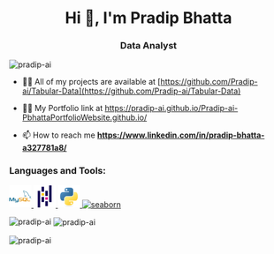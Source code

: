 <h1 align="center">Hi 👋, I'm Pradip Bhatta</h1>
<h3 align="center">Data Analyst</h3>

<p align="left"> <img src="https://komarev.com/ghpvc/?username=pradip-ai&label=Profile%20views&color=0e75b6&style=flat" alt="pradip-ai" /> </p>

- 👨‍💻 All of my projects are available at [https://github.com/Pradip-ai/Tabular-Data](https://github.com/Pradip-ai/Tabular-Data)

- 👨‍💻 My Portfolio link at https://pradip-ai.github.io/Pradip-ai-PbhattaPortfolioWebsite.github.io/

- 📫 How to reach me **https://www.linkedin.com/in/pradip-bhatta-a327781a8/**


<h3 align="left">Languages and Tools:</h3>
<p align="left"> <a href="https://www.mysql.com/" target="_blank" rel="noreferrer"> <img src="https://raw.githubusercontent.com/devicons/devicon/master/icons/mysql/mysql-original-wordmark.svg" alt="mysql" width="40" height="40"/> </a> <a href="https://pandas.pydata.org/" target="_blank" rel="noreferrer"> <img src="https://raw.githubusercontent.com/devicons/devicon/2ae2a900d2f041da66e950e4d48052658d850630/icons/pandas/pandas-original.svg" alt="pandas" width="40" height="40"/> </a> <a href="https://www.python.org" target="_blank" rel="noreferrer"> <img src="https://raw.githubusercontent.com/devicons/devicon/master/icons/python/python-original.svg" alt="python" width="40" height="40"/> </a> <a href="https://seaborn.pydata.org/" target="_blank" rel="noreferrer"> <img src="https://seaborn.pydata.org/_images/logo-mark-lightbg.svg" alt="seaborn" width="40" height="40"/> </a> </p>

<p><img align="left" src="https://github-readme-stats.vercel.app/api/top-langs?username=pradip-ai&show_icons=true&locale=en&layout=compact" alt="pradip-ai" /></p>

<p>&nbsp;<img align="center" src="https://github-readme-stats.vercel.app/api?username=pradip-ai&show_icons=true&locale=en" alt="pradip-ai" /></p>

<p><img align="center" src="https://github-readme-streak-stats.herokuapp.com/?user=pradip-ai&" alt="pradip-ai" /></p>
